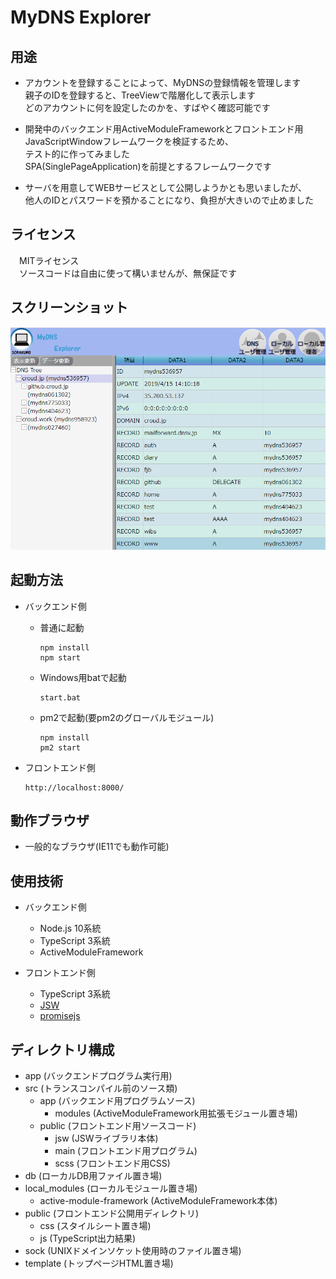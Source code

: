 # MyDNS Explorer

## 用途

- アカウントを登録することによって、MyDNSの登録情報を管理します  
親子のIDを登録すると、TreeViewで階層化して表示します  
どのアカウントに何を設定したのかを、すばやく確認可能です  

- 開発中のバックエンド用ActiveModuleFrameworkとフロントエンド用JavaScriptWindowフレームワークを検証するため、  
テスト的に作ってみました  
SPA(SinglePageApplication)を前提とするフレームワークです  

- サーバを用意してWEBサービスとして公開しようかとも思いましたが、  
 他人のIDとパスワードを預かることになり、負担が大きいので止めました  

## ライセンス
　MITライセンス  
　ソースコードは自由に使って構いませんが、無保証です  

## スクリーンショット
![スクリーンショット](https://raw.githubusercontent.com/activemoduleframework/MyDNS-Explorer/sc/ScreenShot01.png)

## 起動方法

- バックエンド側
  - 普通に起動
	```
	npm install
	npm start
	```
  - Windows用batで起動
	```
	start.bat
	```
  - pm2で起動(要pm2のグローバルモジュール)
  	```
	npm install
	pm2 start
	```

- フロントエンド側
	```
	http://localhost:8000/
	```

## 動作ブラウザ
- 一般的なブラウザ(IE11でも動作可能)

## 使用技術

- バックエンド側
	- Node.js 10系統
	- TypeScript 3系統
	- ActiveModuleFramework

- フロントエンド側
	- TypeScript 3系統
	- [JSW](https://croud.jp/?p=484)
	- [promisejs](https://www.promisejs.org/)


## ディレクトリ構成

- app (バックエンドプログラム実行用)
- src (トランスコンパイル前のソース類)
  - app (バックエンド用プログラムソース)
    - modules (ActiveModuleFramework用拡張モジュール置き場)
  - public (フロントエンド用ソースコード)
    - jsw (JSWライブラリ本体)
    - main (フロントエンド用プログラム)
    - scss (フロントエンド用CSS)
- db (ローカルDB用ファイル置き場)
- local_modules (ローカルモジュール置き場)
  - active-module-framework (ActiveModuleFramework本体)
- public (フロントエンド公開用ディレクトリ)
  - css (スタイルシート置き場)
  - js (TypeScript出力結果)
- sock (UNIXドメインソケット使用時のファイル置き場)
- template (トップページHTML置き場)
